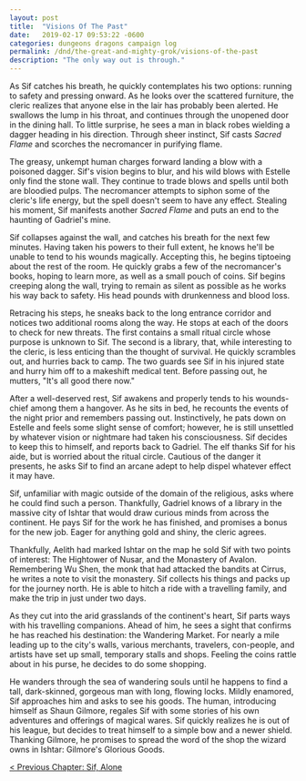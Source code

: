 ```yaml
---
layout: post
title:  "Visions Of The Past"
date:   2019-02-17 09:53:22 -0600
categories: dungeons dragons campaign log
permalink: /dnd/the-great-and-mighty-grok/visions-of-the-past
description: "The only way out is through."
---
```


As Sif catches his breath, he quickly contemplates his two options: running to safety and pressing onward.
As he looks over the scattered furniture, the cleric realizes that anyone else in the lair has probably been alerted.
He swallows the lump in his throat, and continues through the unopened door in the dining hall.
To little surprise, he sees a man in black robes wielding a dagger heading in his direction.
Through sheer instinct, Sif casts _Sacred Flame_ and scorches the necromancer in purifying flame.

The greasy, unkempt human charges forward landing a blow with a poisoned dagger.
Sif's vision begins to blur, and his wild blows with Estelle only find the stone wall.
They continue to trade blows and spells until both are bloodied pulps.
The necromancer attempts to siphon some of the cleric's life energy, but the spell doesn't seem to have any effect.
Stealing his moment, Sif manifests another _Sacred Flame_ and puts an end to the haunting of Gadriel's mine.

Sif collapses against the wall, and catches his breath for the next few minutes.
Having taken his powers to their full extent, he knows he'll be unable to tend to his wounds magically.
Accepting this, he begins tiptoeing about the rest of the room.
He quickly grabs a few of the necromancer's books, hoping to learn more, as well as a small pouch of coins.
Sif begins creeping along the wall, trying to remain as silent as possible as he works his way back to safety.
His head pounds with drunkenness and blood loss.

Retracing his steps, he sneaks back to the long entrance corridor and notices two additional rooms along the way.
He stops at each of the doors to check for new threats.
The first contains a small ritual circle whose purpose is unknown to Sif.
The second is a library, that, while interesting to the cleric, is less enticing than the thought of survival.
He quickly scrambles out, and hurries back to camp.
The two guards see Sif in his injured state and hurry him off to a makeshift medical tent.
Before passing out, he mutters, "It's all good there now."

After a well-deserved rest, Sif awakens and properly tends to his wounds- chief among them a hangover.
As he sits in bed, he recounts the events of the night prior and remembers passing out.
Instinctively, he pats down on Estelle and feels some slight sense of comfort; however, he is still unsettled by whatever vision or nightmare had taken his consciousness.
Sif decides to keep this to himself, and reports back to Gadriel.
The elf thanks Sif for his aide, but is worried about the ritual circle.
Cautious of the danger it presents, he asks Sif to find an arcane adept to help dispel whatever effect it may have.

Sif, unfamiliar with magic outside of the domain of the religious, asks where he could find such a person.
Thankfully, Gadriel knows of a library in the massive city of Ishtar that would draw curious minds from across the continent.
He pays Sif for the work he has finished, and promises a bonus for the new job.
Eager for anything gold and shiny, the cleric agrees.

Thankfully, Aelith had marked Ishtar on the map he sold Sif with two points of interest: The Hightower of Nusar, and the Monastery of Avalon.
Remembering Wu Shen, the monk that had attacked the bandits at Cirrus, he writes a note to visit the monastery.
Sif collects his things and packs up for the journey north.
He is able to hitch a ride with a travelling family, and make the trip in just under two days.

As they cut into the arid grasslands of the continent's heart, Sif parts ways with his travelling companions.
Ahead of him, he sees a sight that confirms he has reached his destination: the Wandering Market.
For nearly a mile leading up to the city's walls, various merchants, travelers, con-people, and artists have set up small, temporary stalls and shops.
Feeling the coins rattle about in his purse, he decides to do some shopping.

He wanders through the sea of wandering souls until he happens to find a tall, dark-skinned, gorgeous man with long, flowing locks.
Mildly enamored, Sif approaches him and asks to see his goods.
The human, introducing himself as Shaun Gilmore, regales Sif with some stories of his own adventures and offerings of magical wares.
Sif quickly realizes he is out of his league, but decides to treat himself to a simple bow and a newer shield.
Thanking Gilmore, he promises to spread the word of the shop the wizard owns in Ishtar: Gilmore's Glorious Goods.



[&lt; Previous Chapter: Sif, Alone](/dnd/the-great-and-mighty-grok/sif-alone)
